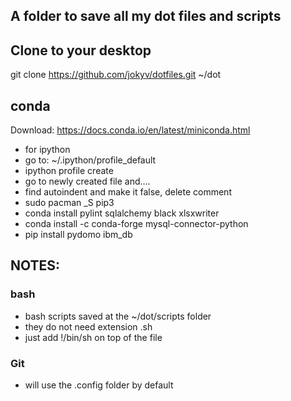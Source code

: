 ## A folder to save all my dot files and scripts

## Clone to your desktop
git clone https://github.com/jokyv/dotfiles.git ~/dot

## conda 
Download: https://docs.conda.io/en/latest/miniconda.html
- for ipython
- go to: ~/.ipython/profile_default
- ipython profile create
- go to newly created file and....
- find autoindent and make it false, delete comment
- sudo pacman _S pip3 
- conda install pylint sqlalchemy black xlsxwriter
- conda install -c conda-forge mysql-connector-python
- pip install pydomo ibm_db

## NOTES:
### bash
- bash scripts saved at the ~/dot/scripts folder
- they do not need extension .sh
- just add !/bin/sh on top of the file

### Git
- will use the .config folder by default

